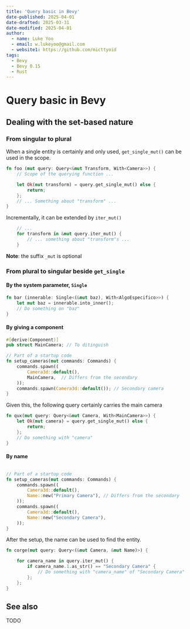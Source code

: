 ```yaml
---
title: 'Query basic in Bevy'
date-published: 2025-04-01
date-drafted: 2025-03-31
date-modified: 2025-04-01
author:
  - name: Luke Yoo
  - email: w.lukeyoo@gmail.com
  - website1: https://github.com/micttyoid
tags:
  - Bevy
  - Bevy 0.15
  - Rust
---
```


# Query basic in Bevy

## Dealing with the set-based nature

### From singular to plural

When a single entity is certainly and only used, `get_single_mut()` can be
used in the scope.

```rust
fn foo (mut query: Query<&mut Transform, With<Camera>>) {
    // Scope of the querying function ...

    let Ok(mut transform) = query.get_single_mut() else {
        return;
    };
    // ... Something about "transform" ...
}
```

Incrementally, it can be extended by `iter_mut()`

```rust
    // ...
    for transform in &mut query.iter_mut() {
        // ... something about "transform"s ...
    }
```

**Note**: the suffix `_mut` is optional

### From plural to singular beside `get_single`

#### By the system parameter, `Single`

```rust
fn bar (innerable: Single<(&mut baz), With<AlgoEspecifico>>) {
    let mut baz = innerable.into_inner();
    // Do something on "baz"
}
```

#### By giving a component

```rust
#[derive(Component)]
pub struct MainCamera; // To ditinguish

// Part of a startup code
fn setup_cameras(mut commands: Commands) {
    commands.spawn((
        Camera3d::default(),
        MainCamera,  // Differs from the secondary
    ));
    commands.spawn(Camera3d::default()); // Secondary camera
}
```

Given this, the following query certainly carries the main camera

```rust
fn qux(mut query: Query<&mut Camera, With<MainCamera>>) {
    let Ok(mut camera) = query.get_single_mut() else {
        return;
    };
    // Do something with "camera"
}
```

#### By name

```rust

// Part of a startup code
fn setup_cameras(mut commands: Commands) {
    commands.spawn((
        Camera3d::default(),
        Name::new("Primary Camera"), // Differs from the secondary
    ));
    commands.spawn((
        Camera3d::default(),
        Name::new("Secondary Camera"),
    ));
}

```

After the setup, the name can be used to find the entity.

```rust
fn corge(mut query: Query<(&mut Camera, &mut Name)>) {

    for camera_name in query.iter_mut() {
        if camera_name.1.as_str() == "Secondary Camera" {
            // Do something with "camera_name" of "Secondary Camera"
        };
    };
}
```

## See also

TODO
